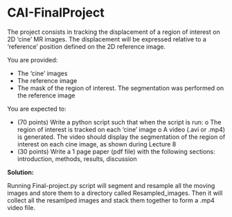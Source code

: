 # CAI-FinalProject

The project consists in tracking the displacement of a region of interest on 2D ‘cine’ MR images. The displacement will be expressed relative to a ‘reference’ position defined on the 2D reference image.

You are provided:
- The ‘cine’ images
- The reference image
- The mask of the region of interest. The segmentation was performed on the reference image

You are expected to:
- (70 points) Write a python script such that when the script is run:
  o The region of interest is tracked on each ‘cine’ image
  o A video (.avi or .mp4) is generated. The video should display the segmentation of the region of interest on each cine image, as shown during Lecture 8
- (30 points) Write a 1 page paper (pdf file) with the following sections: introduction, methods, results, discussion

**Solution:**

Running Final-project.py script will segment and resample all the moving images and store them to a directory called Resampled_images. Then it will collect all the resamlped images and stack them together to form a .mp4 video file. 
